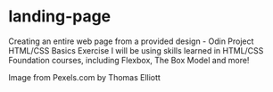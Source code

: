 # landing-page
Creating an entire web page from a provided design - Odin Project HTML/CSS Basics Exercise
I will be using skills learned in HTML/CSS Foundation courses, including Flexbox, The Box Model and more!

Image from Pexels.com by Thomas Elliott
